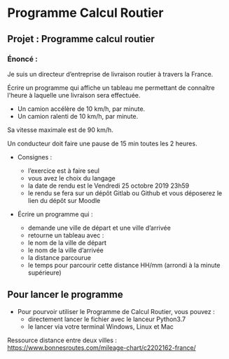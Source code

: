 # Programme Calcul Routier

## Projet : Programme calcul routier


### Énoncé :

Je suis un directeur d’entreprise de livraison routier à travers la France.

Écrire un programme qui affiche un tableau me permettant de connaître l'heure à laquelle une
livraison sera effectuée.

* Un camion accélère de 10 km/h, par minute.
* Un camion ralenti de 10 km/h, par minute.

Sa vitesse maximale est de 90 km/h.

Un conducteur doit faire une pause de 15 min toutes les 2 heures.

* Consignes :
    * l’exercice est à faire seul
    * vous avez le choix du langage
    * la date de rendu est le Vendredi 25 octobre 2019 23h59
    * le rendu se fera sur un dépôt Gitlab ou Github et vous déposerez le lien du dépôt sur Moodle

* Écrire un programme qui :
    * demande une ville de départ et une ville d’arrivée
    * retourne un tableau avec :
    * le nom de la ville de départ
    * le nom de la ville d’arrivée
    * la distance parcourue
    * le temps pour parcourir cette distance HH/mm (arrondi à la minute supérieure)

## Pour lancer le programme

* Pour pourvoir utiliser le Programme de Calcul Routier, vous pouvez :
    * directement lancer le fichier avec le lanceur Python3.7
    * le lancer via votre terminal Windows, Linux et Mac

Ressource distance entre deux villes :
https://www.bonnesroutes.com/mileage-chart/c2202162-france/